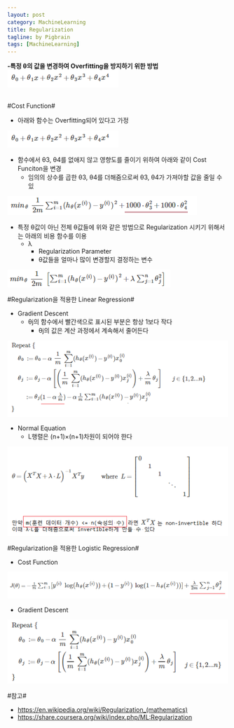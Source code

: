 ```yaml
---
layout: post
category: MachineLearning
title: Regularization
tagline: by Pigbrain
tags: [MachineLearning]
---
```


<!--more-->
  
**-특정 θ의 값을 변경하여 Overfitting을 방지하기 위한 방법** 
<img src="/assets/themes/Snail/img/MachineLearning/Regularization/function.png" alt="">  
<br>
  
#Cost Function#  
* 아래와 함수는 Overfitting되어 있다고 가정  
<img src="/assets/themes/Snail/img/MachineLearning/Regularization/function.png" alt="">  
  
* 함수에서 θ3, θ4를 없애지 않고 영향도를 줄이기 위하여 아래와 같이 Cost Funciton을 변경  
	* 임의의 상수를 곱한 θ3, θ4를 더해줌으로써  θ3, θ4가 가져야할 값을 줄일 수 있  
<img src="/assets/themes/Snail/img/MachineLearning/Regularization/costfunction_ex.png" alt="">  

* 특정 θ값이 아닌 전체 θ값들에 위와 같은 방법으로 Regularization 시키기 위해서는 아래의 비용 함수를 이용  
	* λ  
		* Regularization Parameter  
		* θ값들을 얼마나 많이 변경할지 결정하는 변수  
<img src="/assets/themes/Snail/img/MachineLearning/Regularization/costfunction.png" alt="">  
<br>

#Regularization을 적용한 Linear Regression#  
* Gradient Descent  
	* θj의 함수에서 빨간색으로 표시된 부분은 항상 1보다 작다  
		* θj의 값은 계산 과정에서 계속해서 줄어든다  
<img src="/assets/themes/Snail/img/MachineLearning/Regularization/linearRegression_GradeintDescent.png" alt="">  

* Normal Equation  
	* L행렬은 (n+1)×(n+1)차원이 되어야 한다
<img src="/assets/themes/Snail/img/MachineLearning/Regularization/linearRegression_NormalEquation.png" alt="">  
<br>

#Regularization을 적용한 Logistic Regression#    
* Cost Function  
<img src="/assets/themes/Snail/img/MachineLearning/Regularization/logisticRegression_CostFunction.png" alt="">  
  
* Gradient Descent  
<img src="/assets/themes/Snail/img/MachineLearning/Regularization/logisticRegression_GradeintDescent.png" alt="">  
  
  
#참고#
* https://en.wikipedia.org/wiki/Regularization_(mathematics)  
* https://share.coursera.org/wiki/index.php/ML:Regularization  